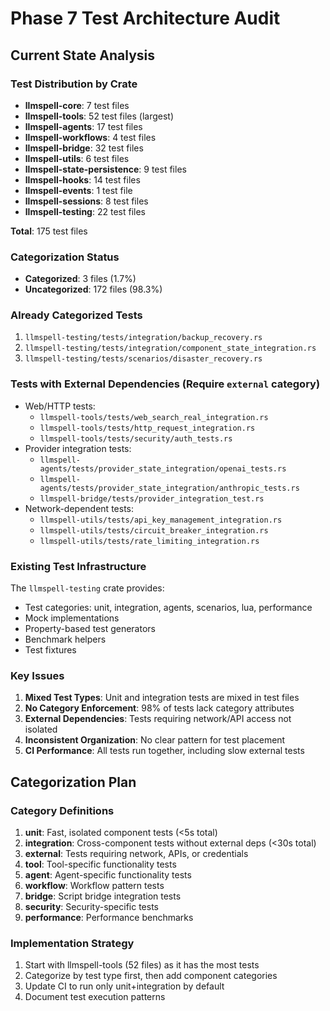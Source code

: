 # Phase 7 Test Architecture Audit

## Current State Analysis

### Test Distribution by Crate
- **llmspell-core**: 7 test files
- **llmspell-tools**: 52 test files (largest)
- **llmspell-agents**: 17 test files
- **llmspell-workflows**: 4 test files
- **llmspell-bridge**: 32 test files
- **llmspell-utils**: 6 test files
- **llmspell-state-persistence**: 9 test files
- **llmspell-hooks**: 14 test files
- **llmspell-events**: 1 test file
- **llmspell-sessions**: 8 test files
- **llmspell-testing**: 22 test files

**Total**: 175 test files

### Categorization Status
- **Categorized**: 3 files (1.7%)
- **Uncategorized**: 172 files (98.3%)

### Already Categorized Tests
1. `llmspell-testing/tests/integration/backup_recovery.rs`
2. `llmspell-testing/tests/integration/component_state_integration.rs`
3. `llmspell-testing/tests/scenarios/disaster_recovery.rs`

### Tests with External Dependencies (Require `external` category)
- Web/HTTP tests:
  - `llmspell-tools/tests/web_search_real_integration.rs`
  - `llmspell-tools/tests/http_request_integration.rs`
  - `llmspell-tools/tests/security/auth_tests.rs`
- Provider integration tests:
  - `llmspell-agents/tests/provider_state_integration/openai_tests.rs`
  - `llmspell-agents/tests/provider_state_integration/anthropic_tests.rs`
  - `llmspell-bridge/tests/provider_integration_test.rs`
- Network-dependent tests:
  - `llmspell-utils/tests/api_key_management_integration.rs`
  - `llmspell-utils/tests/circuit_breaker_integration.rs`
  - `llmspell-utils/tests/rate_limiting_integration.rs`

### Existing Test Infrastructure
The `llmspell-testing` crate provides:
- Test categories: unit, integration, agents, scenarios, lua, performance
- Mock implementations
- Property-based test generators
- Benchmark helpers
- Test fixtures

### Key Issues
1. **Mixed Test Types**: Unit and integration tests are mixed in test files
2. **No Category Enforcement**: 98% of tests lack category attributes
3. **External Dependencies**: Tests requiring network/API access not isolated
4. **Inconsistent Organization**: No clear pattern for test placement
5. **CI Performance**: All tests run together, including slow external tests

## Categorization Plan

### Category Definitions
1. **unit**: Fast, isolated component tests (<5s total)
2. **integration**: Cross-component tests without external deps (<30s total)
3. **external**: Tests requiring network, APIs, or credentials
4. **tool**: Tool-specific functionality tests
5. **agent**: Agent-specific functionality tests
6. **workflow**: Workflow pattern tests
7. **bridge**: Script bridge integration tests
8. **security**: Security-specific tests
9. **performance**: Performance benchmarks

### Implementation Strategy
1. Start with llmspell-tools (52 files) as it has the most tests
2. Categorize by test type first, then add component categories
3. Update CI to run only unit+integration by default
4. Document test execution patterns